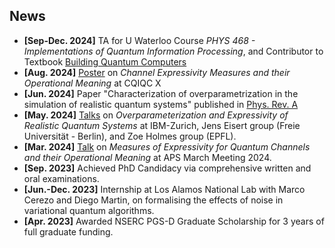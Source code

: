 ## News
- **[Sep-Dec. 2024]** TA for U Waterloo Course *PHYS 468 - Implementations of Quantum Information Processing*, and Contributor to Textbook [Building Quantum Computers](https://www.cambridge.org/highereducation/books/building-quantum-computers/6A73C509D3E0F5F0A566A11F6A566A90#overview)
- **[Aug. 2024]** [Poster](assets/data/news/phd_expressivity_poster.pdf) on *Channel Expressivity Measures and their Operational Meaning* at CQIQC X
- **[Jun. 2024]** Paper "Characterization of overparametrization in the simulation of realistic quantum systems" published in [Phys. Rev. A](https://doi.org/10.1103/PhysRevA.109.062607)
- **[May. 2024]** [Talks](assets/data/news/phd_overparameterization_expressivity.pdf) on *Overparameterization and Expressivity of Realistic Quantum Systems* at IBM-Zurich, Jens Eisert group (Freie Universität - Berlin), and Zoe Holmes group (EPFL).
- **[Mar. 2024]** [Talk](assets/data/news/phd_expressivity.pdf) on *Measures of Expressivity for Quantum Channels and their Operational Meaning* at APS March Meeting 2024.
- **[Sep. 2023]** Achieved PhD Candidacy via comprehensive written and oral examinations.
- **[Jun.-Dec. 2023]** Internship at Los Alamos National Lab with Marco Cerezo and Diego Martin, on formalising the effects of noise in variational quantum algorithms.
- **[Apr. 2023]** Awarded NSERC PGS-D Graduate Scholarship for 3 years of full graduate funding.
